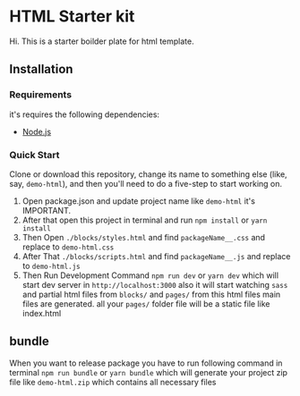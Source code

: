 # HTML Starter kit

Hi. This is a starter boilder plate for html template.

## Installation

### Requirements

it's requires the following dependencies:

- [Node.js](https://nodejs.org/)

### Quick Start

Clone or download this repository, change its name to something else (like, say, `demo-html`), and then you'll need to do a five-step to start working on.

1. Open package.json and update project name like `demo-html` it's IMPORTANT.
2. After that open this project in terminal and run `npm install` or `yarn install`
3. Then Open `./blocks/styles.html` and find `packageName__.css` and replace to `demo-html.css`
4. After That `./blocks/scripts.html` and find `packageName__.js` and replace to `demo-html.js`
5. Then Run Development Command `npm run dev` or `yarn dev` which will start dev server in `http://localhost:3000` also it will start watching `sass` and partial html files from `blocks/` and `pages/` from this html files main files are generated. all your `pages/` folder file will be a static file like index.html

## bundle

When you want to release package you have to run following command in terminal `npm run bundle` or `yarn bundle` which will generate your project zip file like `demo-html.zip` which contains all necessary files
